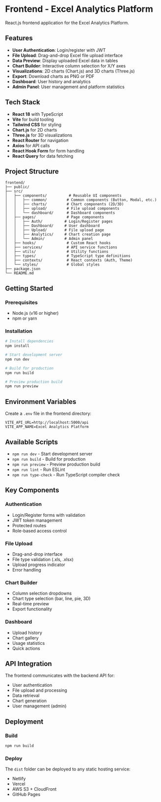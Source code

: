 # Frontend - Excel Analytics Platform

React.js frontend application for the Excel Analytics Platform.

## Features

- **User Authentication**: Login/register with JWT
- **File Upload**: Drag-and-drop Excel file upload interface
- **Data Preview**: Display uploaded Excel data in tables
- **Chart Builder**: Interactive column selection for X/Y axes
- **Visualizations**: 2D charts (Chart.js) and 3D charts (Three.js)
- **Export**: Download charts as PNG or PDF
- **Dashboard**: User history and analytics
- **Admin Panel**: User management and platform statistics

## Tech Stack

- **React 18** with TypeScript
- **Vite** for build tooling
- **Tailwind CSS** for styling
- **Chart.js** for 2D charts
- **Three.js** for 3D visualizations
- **React Router** for navigation
- **Axios** for API calls
- **React Hook Form** for form handling
- **React Query** for data fetching

## Project Structure

```
frontend/
├── public/
├── src/
│   ├── components/          # Reusable UI components
│   │   ├── common/         # Common components (Button, Modal, etc.)
│   │   ├── charts/         # Chart components (2D/3D)
│   │   ├── upload/         # File upload components
│   │   └── dashboard/      # Dashboard components
│   ├── pages/              # Page components
│   │   ├── Auth/          # Login/Register pages
│   │   ├── Dashboard/     # User dashboard
│   │   ├── Upload/        # File upload page
│   │   ├── Analytics/     # Chart creation page
│   │   └── Admin/         # Admin panel
│   ├── hooks/              # Custom React hooks
│   ├── services/           # API service functions
│   ├── utils/              # Utility functions
│   ├── types/              # TypeScript type definitions
│   ├── contexts/           # React contexts (Auth, Theme)
│   └── styles/             # Global styles
├── package.json
└── README.md
```

## Getting Started

### Prerequisites
- Node.js (v16 or higher)
- npm or yarn

### Installation

```bash
# Install dependencies
npm install

# Start development server
npm run dev

# Build for production
npm run build

# Preview production build
npm run preview
```

## Environment Variables

Create a `.env` file in the frontend directory:

```env
VITE_API_URL=http://localhost:5000/api
VITE_APP_NAME=Excel Analytics Platform
```

## Available Scripts

- `npm run dev` - Start development server
- `npm run build` - Build for production
- `npm run preview` - Preview production build
- `npm run lint` - Run ESLint
- `npm run type-check` - Run TypeScript compiler check

## Key Components

### Authentication
- Login/Register forms with validation
- JWT token management
- Protected routes
- Role-based access control

### File Upload
- Drag-and-drop interface
- File type validation (.xls, .xlsx)
- Upload progress indicator
- Error handling

### Chart Builder
- Column selection dropdowns
- Chart type selection (bar, line, pie, 3D)
- Real-time preview
- Export functionality

### Dashboard
- Upload history
- Chart gallery
- Usage statistics
- Quick actions

## API Integration

The frontend communicates with the backend API for:
- User authentication
- File upload and processing
- Data retrieval
- Chart generation
- User management (admin)

## Deployment

### Build
```bash
npm run build
```

### Deploy
The `dist` folder can be deployed to any static hosting service:
- Netlify
- Vercel
- AWS S3 + CloudFront
- GitHub Pages
